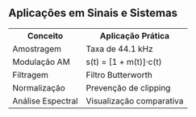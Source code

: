 ## Aplicações em Sinais e Sistemas
<div>
<table>
  <tr>
    <th>Conceito</th>
    <th>Aplicação Prática</th>
  </tr>
  <tr>
    <td>Amostragem</td>
    <td>Taxa de 44.1 kHz</td>
  </tr>
  <tr>
    <td>Modulação AM</td>
    <td>s(t) = [1 + m(t)]·c(t)</td>
  </tr>
  <tr>
    <td>Filtragem</td>
    <td>Filtro Butterworth</td>
  </tr>
  <tr>
    <td>Normalização</td>
    <td>Prevenção de clipping</td>
  </tr>
  <tr>
    <td>Análise Espectral</td>
    <td>Visualização comparativa</td>
  </tr>
</table>
</div>

